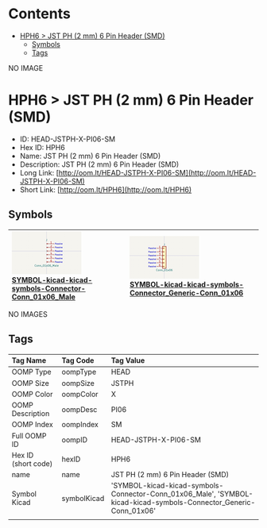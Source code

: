 



Contents
========

* [HPH6 > JST PH (2 mm) 6 Pin Header (SMD)](#hph6--jst-ph-2-mm-6-pin-header-smd)
	* [Symbols](#symbols)
	* [Tags](#tags)
  
NO IMAGE  
# HPH6 > JST PH (2 mm) 6 Pin Header (SMD)

- ID: HEAD-JSTPH-X-PI06-SM
- Hex ID: HPH6
- Name: JST PH (2 mm) 6 Pin Header (SMD)
- Description: JST PH (2 mm) 6 Pin Header (SMD)
- Long Link: [http://oom.lt/HEAD-JSTPH-X-PI06-SM](http://oom.lt/HEAD-JSTPH-X-PI06-SM)
- Short Link: [http://oom.lt/HPH6](http://oom.lt/HPH6)

## Symbols
  

|[![](https://raw.githubusercontent.com/oomlout/oomlout_OOMP_eda_V2/main/SYMBOL/kicad/kicad-symbols/Connector/Conn_01x06_Male/image_140.png)<br>SYMBOL-kicad-kicad-symbols-Connector-Conn_01x06_Male](https://github.com/oomlout/oomlout_OOMP_eda_V2/tree/main/SYMBOL/kicad/kicad-symbols/Connector/Conn_01x06_Male/)|[![](https://raw.githubusercontent.com/oomlout/oomlout_OOMP_eda_V2/main/SYMBOL/kicad/kicad-symbols/Connector_Generic/Conn_01x06/image_140.png)<br>SYMBOL-kicad-kicad-symbols-Connector_Generic-Conn_01x06](https://github.com/oomlout/oomlout_OOMP_eda_V2/tree/main/SYMBOL/kicad/kicad-symbols/Connector_Generic/Conn_01x06/)||
| :--- | :--- | :--- |
  
NO IMAGES  
## Tags
  

|Tag Name|Tag Code|Tag Value|
| :--- | :--- | :--- |
|OOMP Type|oompType|HEAD|
|OOMP Size|oompSize|JSTPH|
|OOMP Color|oompColor|X|
|OOMP Description|oompDesc|PI06|
|OOMP Index|oompIndex|SM|
|Full OOMP ID|oompID|HEAD-JSTPH-X-PI06-SM|
|Hex ID (short code)|hexID|HPH6|
|name|name|JST PH (2 mm) 6 Pin Header (SMD)|
|Symbol Kicad|symbolKicad|'SYMBOL-kicad-kicad-symbols-Connector-Conn_01x06_Male', 'SYMBOL-kicad-kicad-symbols-Connector_Generic-Conn_01x06'|
||||
